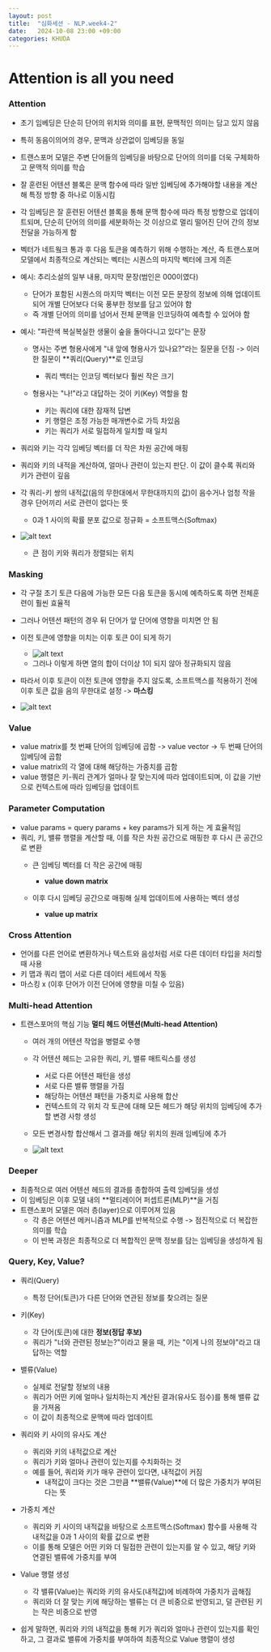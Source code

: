 ```yaml
---
layout: post
title:  "심화세션 - NLP.week4-2"
date:   2024-10-08 23:00 +09:00
categories: KHUDA
---
```

# Attention is all you need

### Attention
- 초기 임베딩은 단순히 단어의 위치와 의미를 표현, 문맥적인 의미는 담고 있지 않음
- 특히 동음이의어의 경우, 문맥과 상관없이 임베딩을 동일
- 트랜스포머 모델은 주변 단어들의 임베딩을 바탕으로 단어의 의미를 더욱 구체화하고 문맥적 의미를 학습
- 잘 훈련된 어텐션 블록은 문맥 함수에 따라 일반 임베딩에 추가해야할 내용을 계산해  특정 방향 중 하나로 이동시킴
- 각 임베딩은 잘 훈련된 어텐션 블록을 통해 문맥 함수에 따라 특정 방향으로 업데이트되며, 단순히 단어의 의미를 세분화하는 것 이상으로 멀리 떨어진 단어 간의 정보 전달을 가능하게 함
- 벡터가 네트웤크 통과 후 다음 토큰을 예측하기 위해 수행하는 계산, 즉 트랜스포머 모델에서 최종적으로 계산되는 벡터는 시퀀스의 마지막 벡터에 크게 의존
- 예시: 추리소설의 일부 내용, 마지막 문장(범인은 000이였다)
    - 단어가 포함된 시퀀스의 마지막 벡터는 이전 모든 문장의 정보에 의해 업데이트되어 개별 단어보다 더욱 풍부한 정보를 담고 있어야 함
    - 즉 개별 단어의 의미를 넘어서 전체 문맥을 인코딩하여 예측할 수 있어야 함


- 예시: "파란색 복실복실한 생물이 숲을 돌아다니고 있다"는 문장
    - 명사는 주변 형용사에게 "내 앞에 형용사가 있나요?"라는 질문을 던짐 -> 이러한 질문이 **쿼리(Query)**로 인코딩
        - 쿼리 백터는 인코딩 벡터보다 훨씬 작은 크기


    - 형용사는 "나!"라고 대답하는 것이 키(Key) 역할을 함
        - 키는 쿼리에 대한 잠재적 답변
        - 키 행렬은 조정 가능한 매개변수로 가득 차있음
        - 키는 쿼리가 서로 밀접하게 일치할 때 일치


- 쿼리와 키는 각각 임베딩 벡터를 더 작은 차원 공간에 매핑
- 쿼리와 키의 내적을 계산하여, 얼마나 관련이 있는지 판단. 이 값이 클수록 쿼리와 키가 관련이 깊음
- 각 쿼리-키 쌍의 내적값(음의 무한대에서 무한대까지의 값)이 음수거나 엄청 작을 경우 단어끼리 서로 관련이 없다는 뜻
    - 0과 1 사이의 확률 분포 값으로 정규화 = 소프트맥스(Softmax)


- ![alt text](https://github.com/hyeran1216/hyeran1216.github.io/blob/2d575e75da7e2f690fe2d2c86ec712cf6314019f/_posts/images/nlp-11.png?raw=true)
    - 큰 점이 키와 쿼리가 정렬되는 위치


### Masking
- 각 구절 초기 토큰 다음에 가능한 모든 다음 토큰을 동시에 예측하도록 하면 전체훈련이 훨씬 효율적
- 그러나 어텐션 패턴의 경우 뒤 단어가 앞 단어에 영향을 미치면 안 됨
- 이전 토큰에 영향을 미치는 이후 토큰 0이 되게 하기
    - ![alt text](https://github.com/hyeran1216/hyeran1216.github.io/blob/2d575e75da7e2f690fe2d2c86ec712cf6314019f/_posts/images/nlp-21.png?raw=true)
    - 그러나 이렇게 하면 열의 합이 더이상 1이 되지 않아 정규화되지 않음 


- 따라서 이후 토큰이 이전 토큰에 영향을 주지 않도록, 소프트맥스를 적용하기 전에 이후 토큰 값을 음의 무한대로 설정 -> **마스킹**
- ![alt text](https://github.com/hyeran1216/hyeran1216.github.io/blob/2d575e75da7e2f690fe2d2c86ec712cf6314019f/_posts/images/nlp-22.png?raw=true)


### Value
- value matrix를 첫 번째 단어의 임베딩에 곱함 -> value vector -> 두 번째 단어의 임베딩에 곱함
- value matrix의 각 열에 대해 해당하는 가중치를 곱함
- value 행렬은 키-쿼리 관계가 얼마나 잘 맞는지에 따라 업데이트되며, 이 값을 기반으로 컨텍스트에 따라 임베딩을 업데이트


### Parameter Computation
- value params = query params + key params가 되게 하는 게 효율적임
- 쿼리, 키, 밸류 행렬을 계산할 때, 이를 작은 차원 공간으로 매핑한 후 다시 큰 공간으로 변환
    - 큰 임베딩 벡터를 더 작은 공간에 매핑
        - **value down matrix**


    - 이후 다시 임베딩 공간으로 매핑해 실제 업데이트에 사용하는 벡터 생성
        - **value up matrix**


### Cross Attention
- 언어를 다른 언어로 변환하거나 텍스트와 음성처럼 서로 다른 데이터 타입을 처리할 때 사용
- 키 맵과 쿼리 맵이 서로 다른 데이터 세트에서 작동
- 마스킹 x (이후 단어가 이전 단어에 영향을 미칠 수 있음)


### Multi-head Attention
- 트랜스포머의 핵심 기능 **멀티 헤드 어텐션(Multi-head Attention)**
    - 여러 개의 어텐션 작업을 병렬로 수행
    - 각 어텐션 헤드는 고유한 쿼리, 키, 밸류 매트릭스를 생성
        - 서로 다른 어텐션 패턴을 생성
        - 서로 다른 밸류 행렬을 가짐
        - 해당하는 어텐션 패턴을 가중치로 사용해 합산
        - 컨텍스트의 각 위치 각 토큰에 대해 모든 헤드가 해당 위치의 임베딩에 추가할 변경 사항 생성


    - 모든 변경사항 합산해서 그 결과를 해당 위치의 원래 임베딩에 추가
    - ![alt text](https://github.com/hyeran1216/hyeran1216.github.io/blob/2d575e75da7e2f690fe2d2c86ec712cf6314019f/_posts/images/nlp-23.png?raw=true)


### Deeper
- 최종적으로 여러 어텐션 헤드의 결과를 종합하여 출력 임베딩을 생성
- 이 임베딩은 이후 모델 내의 **멀티레이어 퍼셉트론(MLP)**을 거침
- 트랜스포머 모델은 여러 층(layer)으로 이루어져 있음
    - 각 층은 어텐션 메커니즘과 MLP를 반복적으로 수행 -> 점진적으로 더 복잡한 의미를 학습
    - 이 반복 과정은 최종적으로 더 복합적인 문맥 정보를 담는 임베딩을 생성하게 됨


### Query, Key, Value?
- 쿼리(Query)
    - 특정 단어(토큰)가 다른 단어와 연관된 정보를 찾으려는 질문


- 키(Key)
    - 각 단어(토큰)에 대한 **정보(정답 후보)**
    - 쿼리가 "너와 관련된 정보는?"이라고 물을 때, 키는 "이게 나의 정보야"라고 대답하는 역할


- 밸류(Value)
    - 실제로 전달할 정보의 내용
    - 쿼리가 어떤 키에 얼마나 일치하는지 계산된 결과(유사도 점수)를 통해 밸류 값을 가져옴
    - 이 값이 최종적으로 문맥에 따라 업데이트


- 쿼리와 키 사이의 유사도 계산
    - 쿼리와 키의 내적값으로 계산
    - 쿼리가 키와 얼마나 관련이 있는지를 수치화하는 것
    - 예를 들어, 쿼리와 키가 매우 관련이 있다면, 내적값이 커짐
        - 내적값이 크다는 것은 그만큼 **밸류(Value)**에 더 많은 가중치가 부여된다는 뜻


- 가중치 계산
    - 쿼리와 키 사이의 내적값을 바탕으로 소프트맥스(Softmax) 함수를 사용해 각 내적값을 0과 1 사이의 확률 값으로 변환
    - 이를 통해 모델은 어떤 키와 더 밀접한 관련이 있는지를 알 수 있고, 해당 키와 연결된 밸류에 가중치를 부여


- Value 행렬 생성
    - 각 밸류(Value)는 쿼리와 키의 유사도(내적값)에 비례하여 가중치가 곱해짐
    - 쿼리와 더 잘 맞는 키에 해당하는 밸류는 더 큰 비중으로 반영되고, 덜 관련된 키는 작은 비중으로 반영


- 쉽게 말하면, 쿼리와 키의 내적값을 통해 키가 쿼리와 얼마나 관련이 있는지를 확인하고, 그 결과로 밸류에 가중치를 부여하여 최종적으로 Value 행렬이 생성